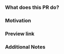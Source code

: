 <!-- *Note: Please remember to review the Datadog Documentation [Contribution Guidelines](https://github.com/DataDog/documentation/blob/master/CONTRIBUTING.md) if you have not yet done so.* -->

### What does this PR do?
<!-- A brief description of the change being made with this pull request.-->

### Motivation
<!-- What inspired you to submit this pull request?-->

### Preview link
<!-- Impacted pages preview links-->


### Additional Notes
<!-- Anything else we should know when reviewing?-->
